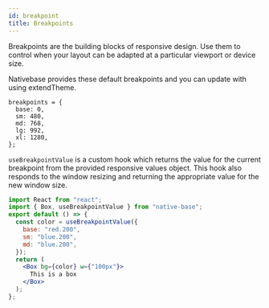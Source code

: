 ```yaml
---
id: breakpoint
title: Breakpoints
---
```


Breakpoints are the building blocks of responsive design. Use them to control when your layout can be adapted at a particular viewport or device size.

Nativebase provides these default breakpoints and you can update with using extendTheme.

```tsx
breakpoints = {
  base: 0,
  sm: 480,
  md: 768,
  lg: 992,
  xl: 1280,
};
```

`useBreakpointValue` is a custom hook which returns the value for the current breakpoint from the provided responsive values object. This hook also responds to the window resizing and returning the appropriate value for the new window size.

```jsx
import React from "react";
import { Box, useBreakpointValue } from "native-base";
export default () => {
  const color = useBreakpointValue({
    base: "red.200",
    sm: "blue.200",
    md: "blue.200",
  });
  return (
    <Box bg={color} w={"100px"}>
      This is a box
    </Box>
  );
};
```
